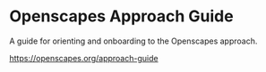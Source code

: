 # Openscapes Approach Guide

A guide for orienting and onboarding to the Openscapes approach.

https://openscapes.org/approach-guide

